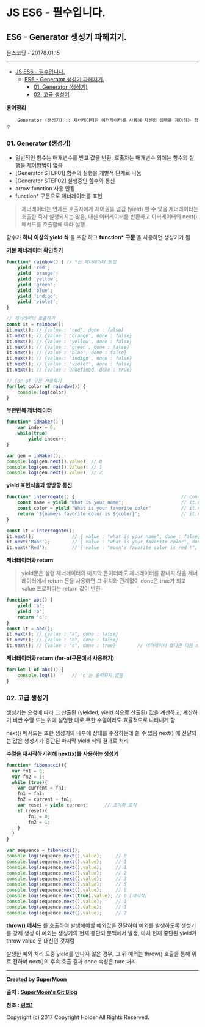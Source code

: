 # JS ES6 - 필수입니다.
## ES6 - Generator 생성기 파헤치기.

<div class="pull-right"> 문스코딩 - 20178.01.15 </div>

---


<!-- @import "[TOC]" {cmd="toc" depthFrom=1 depthTo=6 orderedList=false} -->
<!-- code_chunk_output -->

* [JS ES6 - 필수입니다.](#js-es6-필수입니다)
	* [ES6 - Generator 생성기 파헤치기.](#es6-generator-생성기-파헤치기)
		* [01. Generator (생성기)](#01-generator-생성기)
		* [02. 고급 생성기](#02-고급-생성기)

<!-- /code_chunk_output -->


**용어정리**
```
    Generator (생성기) :: 제너레이터란 이터레이터를 사용해 자신의 실행을 제어하는 함수
```


### 01. Generator (생성기)

- 일반적인 함수는 매개변수를 받고 값을 반환, 호출자는 매개변수 외에는 함수의 실행을 제어방법이 없음
- [Generator STEP01] 함수의 실행을 개별적 단계로 나눔
- [Generator STEP02] 실행중인 함수와 통신
- arrow function 사용 안됨
- function* 구문으로 제너레이터를 표현

> 제너레이터는 언제든 호출자에게 제어권을 넘김 (yield) 할 수 있음
> 제너레이터는 호출한 즉시 실행되지는 않음, 대신 이터레이터를 반환하고 이터레이터의 next() 메서드를 호출함에 따라 실행

함수가 **하나 이상의 yield 식** 을 포함 하고 **function\* 구문** 을 사용하면 생성기가 됨

**기본 제너레이터 확인하기**

```js
function* rainbow() { // *는 제너레이터 문법
    yield 'red';
    yield 'orange';
    yield 'yellow';
    yield 'green';
    yield 'blue';
    yield 'indigo';
    yield 'violet';
}

// 제너레이터 호출하기
const it = rainbow();
it.next(); // {value : 'red', done : false}
it.next(); // {value : 'orange', done : false}
it.next(); // {value : 'yellow', done : false}
it.next(); // {value : 'green', done : false}
it.next(); // {value : 'blue', done : false}
it.next(); // {value : 'indigo', done : false}
it.next(); // {value : 'violet', done : false}
it.next(); // {value : undefined, done : true}

// for-of 구문 사용하기
for(let color of raindow()) {
    console.log(color)
}
```

**무한반복 제너레이터**
```js
function* idMaker() {
    var index = 0;
    while(true)
        yield index++;
}

var gen = inMaker();
console.log(gen.next().value); // 0
console.log(gen.next().value); // 1
console.log(gen.next().value); // 2
```

**yield 표현식을과 양방향 통신**

```js
function* interrogate() {                                       // const it = interrogate();
    const name = yield "What is your name";                     // it.next()
    const color = yield "What is your favorite color"           // it.next('moon')
    return '${name}s favorite color is ${color}';               // it.next('red')
}

const it = interrogate();
it.next();              // { value : "what is your name", done : false}
it.next('Moon');        // { value : "what is your favorite color", done : false}
it.next('Red');         // { value : "moon's favorite color is red !", done : true}
```

**제너테이터와 return**

> yield문은 설령 제너레이터의 마지막 문이더라도 제너레이터를 끝내지 않음
제너레이터에서 return 문을 사용하면 그 위치와 관계없이 done은 true가 되고
value 프로퍼티는 return 값이 반환

```js
function* abc() {
    yield 'a';
    yield 'b';
    return 'c';
}
const it = abc();
it.next(); // {value : "a", done : false}
it.next(); // {value : "b", done : false}
it.next(); // {value : "c", done : true}        // 이터레이터 였다면 다음 next에서 done : true
```

**제너테이터와 return (for-of구문에서 사용하기)**
```js
for(let l of abc()) {
    console.log(l)      // 'c'는 출력되지 않음
}
```


### 02. 고급 생성기

생성기는 요청에 따라 그 산출된 (yielded, yield 식으로 산출된) 값을 계산하고, 계산하기 비싼 수열 또는
위에 설명한 대로 무한 수열이라도 효율적으로 나타내게 함

next() 메서드는 또한 생성기의 내부에 상태를 수정하는데 쓸 수 있음
next() 에 전달되는 값은 생성기가 중단된 마지막 yield 식의 결과로 처리

**수열을 재시작하기위해 next(x)를 사용하는 생성기**

```js
function* fibonacci(){
  var fn1 = 0;
  var fn2 = 1;
  while (true){
    var current = fn1;
    fn1 = fn2;
    fn2 = current + fn1;
    var reset = yield current;      // 초기화 로직
    if (reset){
        fn1 = 0;
        fn2 = 1;
    }
  }
}

var sequence = fibonacci();
console.log(sequence.next().value);     // 0
console.log(sequence.next().value);     // 1
console.log(sequence.next().value);     // 1
console.log(sequence.next().value);     // 2
console.log(sequence.next().value);     // 3
console.log(sequence.next().value);     // 5
console.log(sequence.next().value);     // 8
console.log(sequence.next(true).value); // 0 [재시작]
console.log(sequence.next().value);     // 1
console.log(sequence.next().value);     // 1
console.log(sequence.next().value);     // 2
```

**throw() 메서드** 를 호출하여 발생해야할 예외값을 전달하여 예외를 발생하도록 생성기를 강제 생성
이 예외는 생성기의 현재 중단되 문맥에서 발생, 마치 현재 중단된 yield가 throw value 문 대신인 것처럼

발생한 예외 처리 도중 yield를 만나지 않은 경우, 그 뒤 예외는 throw() 호출을 통해 위로 전하며
next()의 후속 호출 결과 done 속성은 ture 처리





---

**Created by SuperMoon**

**출처 : [SuperMoon's Git Blog](https://github.com/jm921106)**

**참조 : [링크1]()**

Copyright (c) 2017 Copyright Holder All Rights Reserved.
